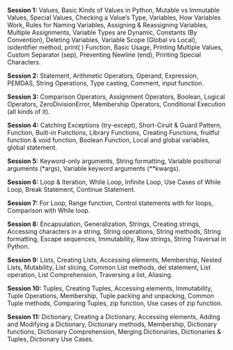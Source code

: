 **Session 1:** Values, Basic Kinds of Values in Python, Mutable vs Immutable Values, Special Values, Checking a Value’s Type, Variables, How Variables Work, Rules for Naming Variables, Assigning & Reassigning Variables, Multiple Assignments, Variable Types are Dynamic, Constants (By Convention), Deleting Variables, Variable Scope (Global vs Local), isidentifier method, print( ) Function, Basic Usage, Printing Multiple Values, Custom Separator (sep), Preventing Newline (end), Printing Special Characters.

**Session 2:** Statement, Arithmetic Operators, Operand, Expression, PEMDAS, String Operations, Type casting, Comment, input function.

**Session 3:** Comparison Operators, Assignment Operators, Boolean, Logical Operators, ZeroDivisionError, Membership Operators, Conditional Execution (all kinds of it).

**Session 4:** Catching Exceptions (try-except), Short-Ciruit & Guard Pattern, Function, Built-in Functions, Library Functions, Creating Functions, fruitful function & void function, Boolean Function, Local and global variables, global statement.

**Session 5:** Keyword-only arguments, String formatting, Variable positional arguments (*args), Variable keyword arguments (**kwargs).

**Session 6:** Loop & Iteration, While Loop, Infinite Loop, Use Cases of While Loop, Break Statement, Continue Statement.

**Session 7:** For Loop, Range function, Control statements with for loops, Comparison with While loop.

**Session 8:** Encapsulation, Generalization, Strings, Creating strings, Accessing characters in a string, String operations, String methods, String formatting, Escape sequences, Immutability, Raw strings, String Traversal in Python.

**Session 9:** Lists, Creating Lists, Accessing elements, Membership, Nested Lists, Mutability, List slicing, Common List methods, del statement, List operation, List Comprehension, Traversing a list, Aliasing.

**Session 10:** Tuples, Creating Tuples, Accessing elements, Immutability, Tuple Operations, Membership, Tuple packing and unpacking, Common Tuple methods, Comparing Tuples, zip function, Use cases of zip function.

**Session 11:** Dictionary, Creating a Dictionary, Accessing elements, Adding and Modifying a Dictionary, Dictionary methods, Membership, Dictionary functions, Dictionary Comprehension, Merging Dictionaries, Dictionaries & Tuples, Dictionary Use Cases.
